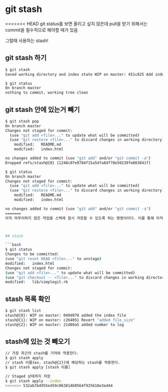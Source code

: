 # git stash

<<<<<<< HEAD
git status를 보면 올리고 싶지 않은데 pull을 받기 위해서는 commit을 필수적으로 해야할 때가 있음 

그럴때 사용하는 stash!



## git stash 하기

```bash
$ git stash
Saved working directory and index state WIP on master: 451c825 Add index.html

$ git status 
On branch master
nothing to commit, working tree clean
```



## git stash 안에 있는거 빼기

```bash
$ git stash pop
On branch master
Changes not staged for commit:
  (use "git add <file>..." to update what will be committed)
  (use "git restore <file>..." to discard changes in working directory)
    modified:   README.md
    modified:   index.html

no changes added to commit (use "git add" and/or "git commit -a")
Dropped refs/stash@{0} (1248c07e9784f15a5dfa8df78e50239fe083041f)

$ git status
On branch master
Changes not staged for commit:
  (use "git add <file>..." to update what will be committed)
  (use "git restore <file>..." to discard changes in working directory)
    modified:   README.md
    modified:   index.html

no changes added to commit (use "git add" and/or "git commit -a")
=======
아직 마무리하지 않은 작업을 스택에 잠시 저장할 수 있도록 하는 명령어이다. 이를 통해 아직 완료하지 않은 일을 commit하지 않고 나중에 다시 꺼내와 마무리할 수 있다.



## stash

```bash
$ git status
Changes to be committed:
(use "git reset HEAD <file>..." to unstage)
modified:   index.html
Changes not staged for commit:
(use "git add <file>..." to update what will be committed)
(use "git checkout -- <file>..." to discard changes in working directory)
modified:   lib/simplegit.rb
```



## stash 목록 확인

```bash
$ git stash list
stash@{0}: WIP on master: 049d078 added the index file
stash@{1}: WIP on master: c264051 Revert "added file_size"
stash@{2}: WIP on master: 21d80a5 added number to log
```



## stash에 있는 것 빼오기

```bash
// 가장 최근의 stash를 가져와 적용한다.
$ git stash apply
// stash 이름(ex. stash@{2})에 해당하는 stash를 적용한다.
$ git stash apply [stash 이름]

// Staged 상태까지 저장
$ git stash apply --index
>>>>>>> 532ab7b4955e459c06381460564f925618e3ed44
```

